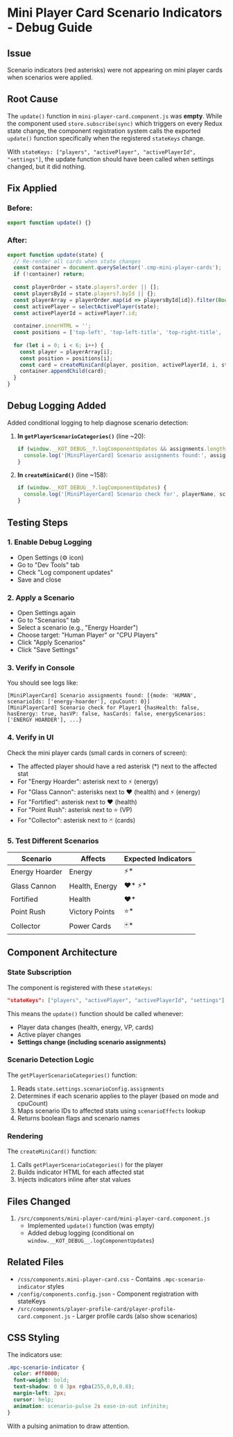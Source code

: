 # Mini Player Card Scenario Indicators - Debug Guide

## Issue
Scenario indicators (red asterisks) were not appearing on mini player cards when scenarios were applied.

## Root Cause
The `update()` function in `mini-player-card.component.js` was **empty**. While the component used `store.subscribe(sync)` which triggers on every Redux state change, the component registration system calls the exported `update()` function specifically when the registered `stateKeys` change.

With `stateKeys: ["players", "activePlayer", "activePlayerId", "settings"]`, the update function should have been called when settings changed, but it did nothing.

## Fix Applied

### Before:
```javascript
export function update() {}
```

### After:
```javascript
export function update(state) {
  // Re-render all cards when state changes
  const container = document.querySelector('.cmp-mini-player-cards');
  if (!container) return;
  
  const playerOrder = state.players?.order || [];
  const playersById = state.players?.byId || {};
  const playerArray = playerOrder.map(id => playersById[id]).filter(Boolean);
  const activePlayer = selectActivePlayer(state);
  const activePlayerId = activePlayer?.id;
  
  container.innerHTML = '';
  const positions = ['top-left', 'top-left-title', 'top-right-title', 'top-right', 'bottom-left', 'bottom-right'];
  
  for (let i = 0; i < 6; i++) {
    const player = playerArray[i];
    const position = positions[i];
    const card = createMiniCard(player, position, activePlayerId, i, state);
    container.appendChild(card);
  }
}
```

## Debug Logging Added

Added conditional logging to help diagnose scenario detection:

1. **In `getPlayerScenarioCategories()`** (line ~20):
   ```javascript
   if (window.__KOT_DEBUG__?.logComponentUpdates && assignments.length) {
     console.log('[MiniPlayerCard] Scenario assignments found:', assignments);
   }
   ```

2. **In `createMiniCard()`** (line ~158):
   ```javascript
   if (window.__KOT_DEBUG__?.logComponentUpdates) {
     console.log('[MiniPlayerCard] Scenario check for', playerName, scenarioCategories);
   }
   ```

## Testing Steps

### 1. Enable Debug Logging
- Open Settings (⚙️ icon)
- Go to "Dev Tools" tab
- Check "Log component updates"
- Save and close

### 2. Apply a Scenario
- Open Settings again
- Go to "Scenarios" tab
- Select a scenario (e.g., "Energy Hoarder")
- Choose target: "Human Player" or "CPU Players"
- Click "Apply Scenarios"
- Click "Save Settings"

### 3. Verify in Console
You should see logs like:
```
[MiniPlayerCard] Scenario assignments found: [{mode: 'HUMAN', scenarioIds: ['energy-hoarder'], cpuCount: 0}]
[MiniPlayerCard] Scenario check for Player1 {hasHealth: false, hasEnergy: true, hasVP: false, hasCards: false, energyScenarios: ['ENERGY HOARDER'], ...}
```

### 4. Verify in UI
Check the mini player cards (small cards in corners of screen):
- The affected player should have a red asterisk (*) next to the affected stat
- For "Energy Hoarder": asterisk next to ⚡ (energy)
- For "Glass Cannon": asterisks next to ❤️ (health) and ⚡ (energy)
- For "Fortified": asterisk next to ❤️ (health)
- For "Point Rush": asterisk next to ⭐ (VP)
- For "Collector": asterisk next to 🃏 (cards)

### 5. Test Different Scenarios

| Scenario | Affects | Expected Indicators |
|----------|---------|-------------------|
| Energy Hoarder | Energy | ⚡* |
| Glass Cannon | Health, Energy | ❤️* ⚡* |
| Fortified | Health | ❤️* |
| Point Rush | Victory Points | ⭐* |
| Collector | Power Cards | 🃏* |

## Component Architecture

### State Subscription
The component is registered with these `stateKeys`:
```json
"stateKeys": ["players", "activePlayer", "activePlayerId", "settings"]
```

This means the `update()` function should be called whenever:
- Player data changes (health, energy, VP, cards)
- Active player changes
- **Settings change (including scenario assignments)**

### Scenario Detection Logic
The `getPlayerScenarioCategories()` function:
1. Reads `state.settings.scenarioConfig.assignments`
2. Determines if each scenario applies to the player (based on mode and cpuCount)
3. Maps scenario IDs to affected stats using `scenarioEffects` lookup
4. Returns boolean flags and scenario names

### Rendering
The `createMiniCard()` function:
1. Calls `getPlayerScenarioCategories()` for the player
2. Builds indicator HTML for each affected stat
3. Injects indicators inline after stat values

## Files Changed

1. `/src/components/mini-player-card/mini-player-card.component.js`
   - Implemented `update()` function (was empty)
   - Added debug logging (conditional on `window.__KOT_DEBUG__.logComponentUpdates`)

## Related Files

- `/css/components.mini-player-card.css` - Contains `.mpc-scenario-indicator` styles
- `/config/components.config.json` - Component registration with stateKeys
- `/src/components/player-profile-card/player-profile-card.component.js` - Larger profile cards (also show scenarios)

## CSS Styling

The indicators use:
```css
.mpc-scenario-indicator {
  color: #ff0000;
  font-weight: bold;
  text-shadow: 0 0 3px rgba(255,0,0,0.8);
  margin-left: 2px;
  cursor: help;
  animation: scenario-pulse 2s ease-in-out infinite;
}
```

With a pulsing animation to draw attention.
